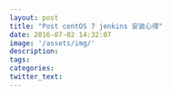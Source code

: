 ```yaml
---
layout: post
title: "Post centOS 7 jenkins 安装心得"
date: 2016-07-02 14:32:07
image: '/assets/img/'
description:
tags:
categories:
twitter_text:
---
```

